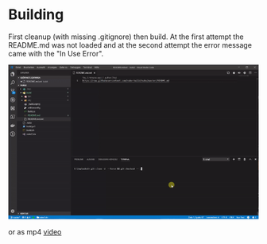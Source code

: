 # Building

First cleanup (with missing .gitignore) then build. At the first attempt the README.md was not loaded and at the second attempt the error message came with the "In Use Error".

![](showNuke.gif)

or as mp4 [video](showNuke.mp4)